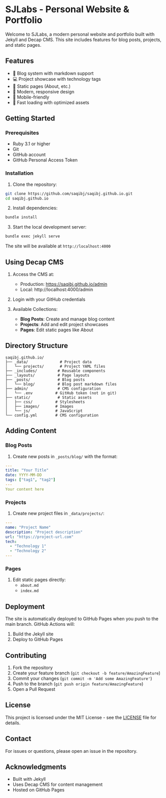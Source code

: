 # SJLabs - Personal Website & Portfolio

Welcome to SJLabs, a modern personal website and portfolio built with Jekyll and Decap CMS. This site includes features for blog posts, projects, and static pages.

## Features

- 📝 Blog system with markdown support
- 💻 Project showcase with technology tags
- 📄 Static pages (About, etc.)
- 🎨 Modern, responsive design
- 📱 Mobile-friendly
- 🚀 Fast loading with optimized assets

## Getting Started

### Prerequisites

- Ruby 3.1 or higher
- Git
- GitHub account
- GitHub Personal Access Token

### Installation

1. Clone the repository:
```bash
git clone https://github.com/saqibj/saqibj.github.io.git
cd saqibj.github.io
```

2. Install dependencies:
```bash
bundle install
```

3. Start the local development server:
```bash
bundle exec jekyll serve
```

The site will be available at `http://localhost:4000`

## Using Decap CMS

1. Access the CMS at:
   - Production: https://saqibj.github.io/admin
   - Local: http://localhost:4000/admin

2. Login with your GitHub credentials

3. Available Collections:
   - **Blog Posts**: Create and manage blog content
   - **Projects**: Add and edit project showcases
   - **Pages**: Edit static pages like About

## Directory Structure

```
saqibj.github.io/
├── _data/              # Project data
│   └── projects/       # Project YAML files
├── _includes/         # Reusable components
├── _layouts/          # Page layouts
├── _posts/            # Blog posts
│   └── blog/          # Blog post markdown files
├── admin/             # CMS configuration
│   └── .env          # GitHub token (not in git)
├── static/            # Static assets
│   ├── css/          # Stylesheets
│   ├── images/       # Images
│   └── js/           # JavaScript
└── config.yml        # CMS configuration
```

## Adding Content

### Blog Posts

1. Create new posts in `_posts/blog/` with the format:
```yaml
---
title: "Your Title"
date: YYYY-MM-DD
tags: ["tag1", "tag2"]
---
Your content here
```

### Projects

1. Create new project files in `_data/projects/`:
```yaml
---
name: "Project Name"
description: "Project description"
url: "https://project-url.com"
tech:
  - "Technology 1"
  - "Technology 2"
---
```

### Pages

1. Edit static pages directly:
   - `about.md`
   - `index.md`

## Deployment

The site is automatically deployed to GitHub Pages when you push to the main branch. GitHub Actions will:
1. Build the Jekyll site
2. Deploy to GitHub Pages

## Contributing

1. Fork the repository
2. Create your feature branch (`git checkout -b feature/AmazingFeature`)
3. Commit your changes (`git commit -m 'Add some AmazingFeature'`)
4. Push to the branch (`git push origin feature/AmazingFeature`)
5. Open a Pull Request

## License

This project is licensed under the MIT License - see the [LICENSE](LICENSE) file for details.

## Contact

For issues or questions, please open an issue in the repository.

## Acknowledgments

- Built with Jekyll
- Uses Decap CMS for content management
- Hosted on GitHub Pages
